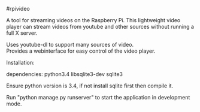 #rpivideo

A tool for streaming videos on the Raspberry Pi.  This lightweight video player 
can stream videos from youtube and other sources without running a full X server.

Uses youtube-dl to support many sources of video.  
Provides a webinterface for easy control of the video player.

Installation:

dependencies:
python3.4
libsqlite3-dev
sqlite3

Ensure python version is 3.4, if not install sqlite first then compile it.

Run "python manage.py runserver" to start the application in development mode.



